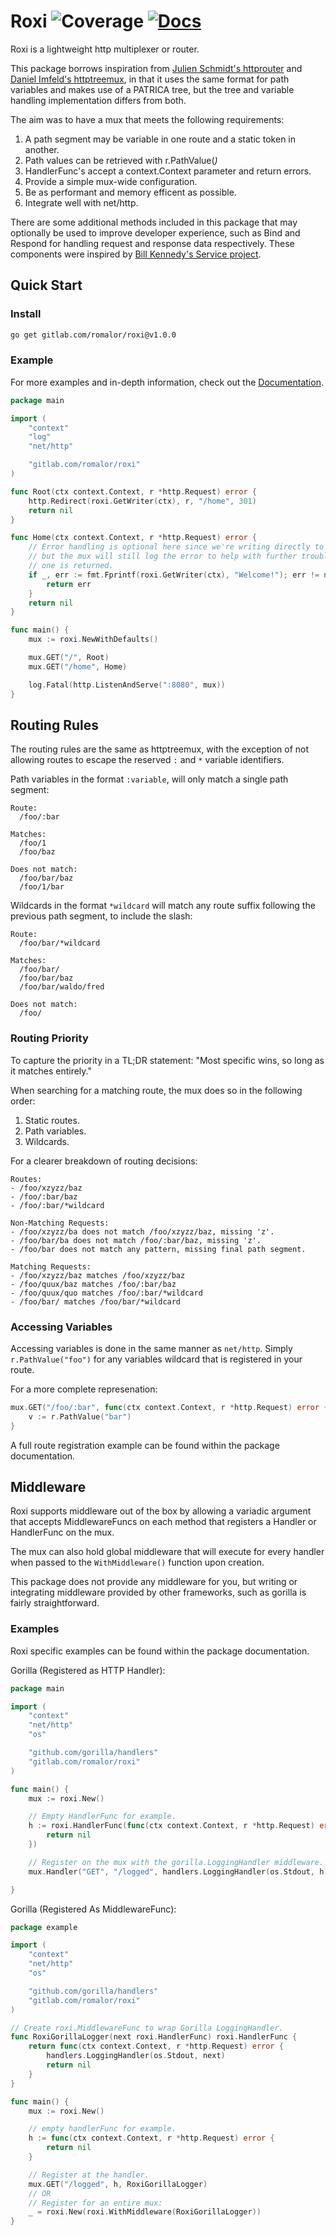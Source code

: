 # Roxi ![Coverage](https://gitlab.com/romalor/roxi/badges/main/coverage.svg?style=flat-square) [![Docs](https://godoc.org/gitlab.com/romalor/roxi?status.svg)](https://pkg.go.dev/gitlab.com/romalor/roxi)

Roxi is a lightweight http multiplexer or router.

This package borrows inspiration from [Julien Schmidt's httprouter]() and [Daniel Imfeld's httptreemux](https://github.com/dimfeld/httptreemux), in that it uses the same format for path variables and makes use of a PATRICA tree, but the tree and variable handling implementation differs from both.

The aim was to have a mux that meets the following requirements:
 1. A path segment may be variable in one route and a static token in another.
 2. Path values can be retrieved with r.PathValue(<var>)
 3. HandlerFunc's accept a context.Context parameter and return errors.
 4. Provide a simple mux-wide configuration.
 5. Be as performant and memory efficent as possible.
 6. Integrate well with net/http.

There are some additional methods included in this package that may optionally be used to improve developer experience, such as Bind and Respond for handling request
and response data respectively. These components were inspired by [Bill Kennedy's Service project](https://github.com/ardanlabs/service).

## Quick Start

### Install

```bash
go get gitlab.com/romalor/roxi@v1.0.0
```

### Example

For more examples and in-depth information, check out the [Documentation](https://pkg.go.dev/gitlab.com/romalor/roxi).

```go
package main

import (
	"context"
	"log"
	"net/http"

	"gitlab.com/romalor/roxi"
)

func Root(ctx context.Context, r *http.Request) error {
	http.Redirect(roxi.GetWriter(ctx), r, "/home", 301)
    return nil
}

func Home(ctx context.Context, r *http.Request) error {
	// Error handling is optional here since we're writing directly to the writer,
	// but the mux will still log the error to help with further troubleshooting if
	// one is returned.
    if _, err := fmt.Fprintf(roxi.GetWriter(ctx), "Welcome!"); err != nil {
        return err
    }
    return nil
}

func main() {
	mux := roxi.NewWithDefaults()

	mux.GET("/", Root)
	mux.GET("/home", Home)

	log.Fatal(http.ListenAndServe(":8080", mux))
}
```

## Routing Rules

The routing rules are the same as httptreemux, with the exception of not allowing routes to escape the reserved `:` and `*` variable identifiers.

Path variables in the format `:variable`, will only match a single path segment:
```
Route:
  /foo/:bar

Matches:
  /foo/1
  /foo/baz

Does not match:
  /foo/bar/baz
  /foo/1/bar
```

Wildcards in the format `*wildcard` will match any route suffix following the previous path segment, to include the slash:
```
Route:
  /foo/bar/*wildcard

Matches:
  /foo/bar/
  /foo/bar/baz
  /foo/bar/waldo/fred

Does not match:
  /foo/
```

### Routing Priority

To capture the priority in a TL;DR statement: "Most specific wins, so long as it matches entirely."

When searching for a matching route, the mux does so in the following order:
1. Static routes.
2. Path variables.
3. Wildcards.

For a clearer breakdown of routing decisions:
```
Routes:
- /foo/xzyzz/baz
- /foo/:bar/baz
- /foo/:bar/*wildcard

Non-Matching Requests:
- /foo/xzyzz/ba does not match /foo/xzyzz/baz, missing 'z'.
- /foo/bar/ba does not match /foo/:bar/baz, missing 'z'.
- /foo/bar does not match any pattern, missing final path segment.

Matching Requests:
- /foo/xzyzz/baz matches /foo/xzyzz/baz
- /foo/quux/baz matches /foo/:bar/baz
- /foo/quux/quo matches /foo/:bar/*wildcard
- /foo/bar/ matches /foo/bar/*wildcard
```

### Accessing Variables

Accessing variables is done in the same manner as `net/http`. Simply `r.PathValue("foo")` for any variables wildcard that is registered in your route.

For a more complete represenation:
```go
mux.GET("/foo/:bar", func(ctx context.Context, r *http.Request) error {
    v := r.PathValue("bar")
}
```
  
A full route registration example can be found within the package documentation.

## Middleware

Roxi supports middleware out of the box by allowing a variadic argument that accepts MiddlewareFuncs on each method 
that registers a Handler or HandlerFunc on the mux. 

The mux can also hold global middleware that will execute for every handler when passed to the `WithMiddleware()` function upon creation.

This package does not provide any middleware for you, but writing or integrating middleware provided by other frameworks, such
as gorilla is fairly straightforward.

### Examples

Roxi specific examples can be found within the package documentation.

Gorilla (Registered as HTTP Handler):
```go
package main

import (
	"context"
	"net/http"
	"os"

	"github.com/gorilla/handlers"
	"gitlab.com/romalor/roxi"
)

func main() {
	mux := roxi.New()

    // Empty HandlerFunc for example.
	h := roxi.HandlerFunc(func(ctx context.Context, r *http.Request) error { 
        return nil 
    })

    // Register on the mux with the gorilla.LoggingHandler middleware.
	mux.Handler("GET", "/logged", handlers.LoggingHandler(os.Stdout, h))

}
```

Gorilla (Registered As MiddlewareFunc):
```go
package example

import (
	"context"
	"net/http"
	"os"

	"github.com/gorilla/handlers"
	"gitlab.com/romalor/roxi"
)

// Create roxi.MiddlewareFunc to wrap Gorilla LoggingHandler.
func RoxiGorillaLogger(next roxi.HandlerFunc) roxi.HandlerFunc {
	return func(ctx context.Context, r *http.Request) error {
		handlers.LoggingHandler(os.Stdout, next)
		return nil
	}
}

func main() {
	mux := roxi.New()

	// empty handlerFunc for example.
	h := func(ctx context.Context, r *http.Request) error {
		return nil
	}

	// Register at the handler.
	mux.GET("/logged", h, RoxiGorillaLogger)
	// OR
	// Register for an entire mux:
	_ = roxi.New(roxi.WithMiddleware(RoxiGorillaLogger))
}
```

